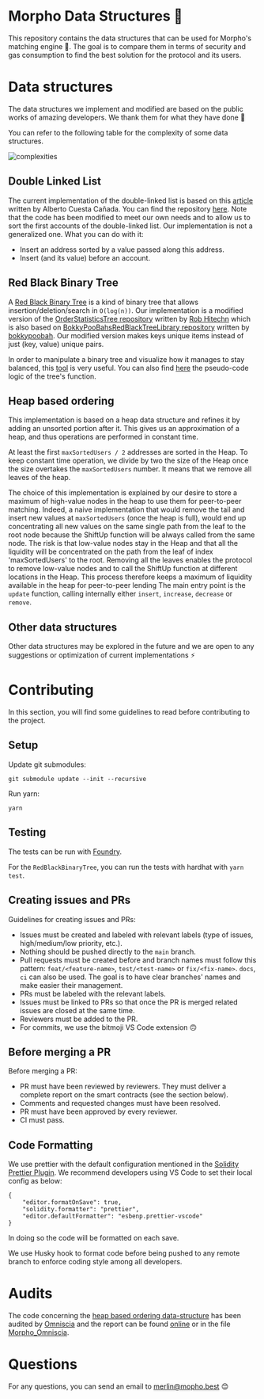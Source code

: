 # Morpho Data Structures 🦋

This repository contains the data structures that can be used for Morpho's matching engine 🦋.
The goal is to compare them in terms of security and gas consumption to find the best solution for the protocol and its users.

# Data structures

The data structures we implement and modified are based on the public works of amazing developers. We thank them for what they have done 🙏

You can refer to the following table for the complexity of some data structures.

![complexities](https://devopedia.org/images/article/17/7752.1513922040.jpg)

## Double Linked List

The current implementation of the double-linked list is based on this [article](https://hackernoon.com/a-linked-list-implementation-for-ethereum-deep-dive-oy9432pa) written by Alberto Cuesta Cañada. You can find the repository [here](https://github.com/HQ20/contracts/tree/master/contracts/lists). Note that the code has been modified to meet our own needs and to allow us to sort the first accounts of the double-linked list. Our implementation is not a generalized one.
What you can do with it:

- Insert an address sorted by a value passed along this address.
- Insert (and its value) before an account.

## Red Black Binary Tree

A [Red Black Binary Tree](https://en.wikipedia.org/wiki/Red%E2%80%93black_tree) is a kind of binary tree that allows insertion/deletion/search in `O(log(n))`.
Our implementation is a modified version of the [OrderStatisticsTree repository](https://github.com/rob-Hitchens/OrderStatisticsTree) written by [Rob Hitechn](https://github.com/rob-Hitchens) which is also based on [BokkyPooBahsRedBlackTreeLibrary repository](https://github.com/bokkypoobah/BokkyPooBahsRedBlackTreeLibrary) written by [bokkypoobah](https://github.com/bokkypoobah).
Our modified version makes keys unique items instead of just (key, value) unique pairs.

In order to manipulate a binary tree and visualize how it manages to stay balanced, this [tool](https://www.cs.usfca.edu/~galles/visualization/RedBlack.html) is very useful. You can also find [here](http://ion.uwinnipeg.ca/~ychen2/advancedAD/Red-black%20Tree.pdf) the pseudo-code logic of the tree's function.

## Heap based ordering

This implementation is based on a heap data structure and refines it by adding an unsorted portion after it. This gives us an approximation of a heap, and thus operations are performed in constant time.

At least the first `maxSortedUsers / 2` addresses are sorted in the Heap. To keep constant time operation, we divide by two the size of the Heap once the size overtakes the `maxSortedUsers` number. It means that we remove all leaves of the heap.

The choice of this implementation is explained by our desire to store a maximum of high-value nodes in the heap to use them for peer-to-peer matching.
Indeed, a naive implementation that would remove the tail and insert new values at `maxSortedUsers` (once the heap is full), would end up concentrating all new values on the same single path from the leaf to the root node because the ShiftUp function will be always called from the same node. The risk is that low-value nodes stay in the Heap and that all the liquidity will be concentrated on the path from the leaf of index 'maxSortedUsers' to the root.
Removing all the leaves enables the protocol to remove low-value nodes and to call the ShiftUp function at different locations in the Heap. This process therefore keeps a maximum of liquidity available in the heap for peer-to-peer lending
The main entry point is the `update` function, calling internally either `insert`, `increase`, `decrease` or `remove`.

## Other data structures

Other data structures may be explored in the future and we are open to any suggestions or optimization of current implementations ⚡️

# Contributing

In this section, you will find some guidelines to read before contributing to the project.

## Setup

Update git submodules:

```
git submodule update --init --recursive
```

Run yarn:

```
yarn
```

## Testing

The tests can be run with [Foundry](https://github.com/foundry-rs/foundry).

For the `RedBlackBinaryTree`, you can run the tests with hardhat with `yarn test`.

## Creating issues and PRs

Guidelines for creating issues and PRs:

- Issues must be created and labeled with relevant labels (type of issues, high/medium/low priority, etc.).
- Nothing should be pushed directly to the `main` branch.
- Pull requests must be created before and branch names must follow this pattern: `feat/<feature-name>`, `test/<test-name>` or `fix/<fix-name>`. `docs`, `ci` can also be used. The goal is to have clear branches' names and make easier their management.
- PRs must be labeled with the relevant labels.
- Issues must be linked to PRs so that once the PR is merged related issues are closed at the same time.
- Reviewers must be added to the PR.
- For commits, we use the bitmoji VS Code extension 🙃

## Before merging a PR

Before merging a PR:

- PR must have been reviewed by reviewers. They must deliver a complete report on the smart contracts (see the section below).
- Comments and requested changes must have been resolved.
- PR must have been approved by every reviewer.
- CI must pass.

## Code Formatting

We use prettier with the default configuration mentioned in the [Solidity Prettier Plugin](https://github.com/prettier-solidity/prettier-plugin-solidity).
We recommend developers using VS Code to set their local config as below:

```
{
	"editor.formatOnSave": true,
	"solidity.formatter": "prettier",
	"editor.defaultFormatter": "esbenp.prettier-vscode"
}
```

In doing so the code will be formatted on each save.

We use Husky hook to format code before being pushed to any remote branch to enforce coding style among all developers.

# Audits

The code concerning the [heap based ordering data-structure](./contracts/HeapOrdering.sol) has been audited by [Omniscia](https://omniscia.io) and the report can be found [online](https://omniscia.io/reports/morpho-heap-ordering-structure/) or in the file [Morpho_Omniscia](./audits/Morpho_Omniscia.pdf).

# Questions

For any questions, you can send an email to [merlin@mopho.best](mailto:merlin@morpho.best) 😊
